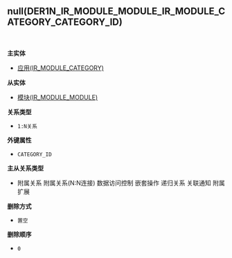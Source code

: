 ## null(DER1N_IR_MODULE_MODULE_IR_MODULE_CATEGORY_CATEGORY_ID) <!-- {docsify-ignore-all} -->



<br>
<p class="panel-title"><b>主实体</b></p>

* [应用(IR_MODULE_CATEGORY)](module/base/ir_module_category)

<p class="panel-title"><b>从实体</b></p>

* [模块(IR_MODULE_MODULE)](module/base/ir_module_module)

<p class="panel-title"><b>关系类型</b></p>

* `1:N关系`

<p class="panel-title"><b>外键属性</b></p>

* `CATEGORY_ID`

<p class="panel-title"><b>主从关系类型</b></p>

* <i class="fa fa-square"/></i> 附属关系 <i class="fa fa-square"/></i> 附属关系(N:N连接) <i class="fa fa-square"/></i> 数据访问控制 <i class="fa fa-square"/></i> 嵌套操作 <i class="fa fa-square"/></i> 递归关系 <i class="fa fa-square"/></i> 关联通知 <i class="fa fa-square"/></i> 附属扩展

<p class="panel-title"><b>删除方式</b></p>

* `置空`

<p class="panel-title"><b>删除顺序</b></p>

* `0`
